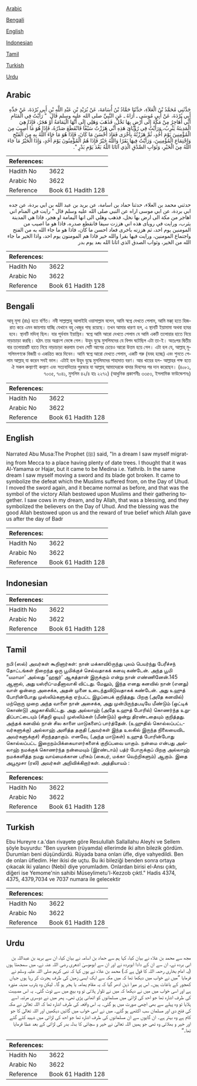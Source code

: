 [Arabic](#arabic)

[Bengali](#bengali)

[English](#english)

[Indonesian](#indonesian)

[Tamil](#tamil)

[Turkish](#turkish)

[Urdu](#urdu)

## Arabic


<div dir="rtl" lang="ar" style={{fontSize:'larger',backgroundColor:'#f8f9fa',padding:20}}>
حَدَّثَنِي مُحَمَّدُ بْنُ الْعَلاَءِ، حَدَّثَنَا حَمَّادُ بْنُ أُسَامَةَ، عَنْ بُرَيْدِ بْنِ عَبْدِ اللَّهِ بْنِ أَبِي بُرْدَةَ، عَنْ جَدِّهِ أَبِي بُرْدَةَ، عَنْ أَبِي مُوسَى ـ أُرَاهُ ـ عَنِ النَّبِيِّ صلى الله عليه وسلم قَالَ ‏ "‏ رَأَيْتُ فِي الْمَنَامِ أَنِّي أُهَاجِرُ مِنْ مَكَّةَ إِلَى أَرْضٍ بِهَا نَخْلٌ، فَذَهَبَ وَهَلِي إِلَى أَنَّهَا الْيَمَامَةُ أَوْ هَجَرُ، فَإِذَا هِيَ الْمَدِينَةُ يَثْرِبُ، وَرَأَيْتُ فِي رُؤْيَاىَ هَذِهِ أَنِّي هَزَزْتُ سَيْفًا فَانْقَطَعَ صَدْرُهُ، فَإِذَا هُوَ مَا أُصِيبَ مِنَ الْمُؤْمِنِينَ يَوْمَ أُحُدٍ، ثُمَّ هَزَزْتُهُ بِأُخْرَى فَعَادَ أَحْسَنَ مَا كَانَ، فَإِذَا هُوَ مَا جَاءَ اللَّهُ بِهِ مِنَ الْفَتْحِ وَاجْتِمَاعِ الْمُؤْمِنِينَ، وَرَأَيْتُ فِيهَا بَقَرًا وَاللَّهُ خَيْرٌ فَإِذَا هُمُ الْمُؤْمِنُونَ يَوْمَ أُحُدٍ، وَإِذَا الْخَيْرُ مَا جَاءَ اللَّهُ مِنَ الْخَيْرِ، وَثَوَابِ الصِّدْقِ الَّذِي آتَانَا اللَّهُ بَعْدَ يَوْمِ بَدْرٍ ‏"‏‏.‏
</div>
<div style={{backgroundColor:'#f8f9fa',padding:20, marginBottom: 10}}><table> <thead> <tr> <th>References:</th> <th></th> </tr> </thead> <tbody><tr><td>Hadith No</td><td>3622</td></tr><tr><td>Arabic No</td><td>3622</td></tr><tr><td>Reference</td><td>Book 61 Hadith 128</td></tr></tbody></table></div>


<div dir="rtl" lang="ar" style={{fontSize:'larger',backgroundColor:'#f8f9fa',padding:20}}>
حدثني محمد بن العلاء، حدثنا حماد بن اسامة، عن بريد بن عبد الله بن ابي بردة، عن جده ابي بردة، عن ابي موسى اراه عن النبي صلى الله عليه وسلم قال " رايت في المنام اني اهاجر من مكة الى ارض بها نخل، فذهب وهلي الى انها اليمامة او هجر، فاذا هي المدينة يثرب، ورايت في روياى هذه اني هززت سيفا فانقطع صدره، فاذا هو ما اصيب من المومنين يوم احد، ثم هززته باخرى فعاد احسن ما كان، فاذا هو ما جاء الله به من الفتح واجتماع المومنين، ورايت فيها بقرا والله خير فاذا هم المومنون يوم احد، واذا الخير ما جاء الله من الخير، وثواب الصدق الذي اتانا الله بعد يوم بدر
</div>
<div style={{backgroundColor:'#f8f9fa',padding:20, marginBottom: 10}}><table> <thead> <tr> <th>References:</th> <th></th> </tr> </thead> <tbody><tr><td>Hadith No</td><td>3622</td></tr><tr><td>Arabic No</td><td>3622</td></tr><tr><td>Reference</td><td>Book 61 Hadith 128</td></tr></tbody></table></div>

## Bengali


<div dir="rtl" lang="bn" style={{fontSize:'larger',backgroundColor:'#f8f9fa',padding:20}}>
আবূ মূসা (রাঃ) হতে বর্ণিত। নবী সাল্লাল্লাহু আলাইহি ওয়াসাল্লাম বলেন, আমি স্বপ্নে দেখতে পেলাম, আমি মক্কা্ হতে হিজরাত করে এমন জায়গায় যাচ্ছি যেখানে বহু খেজুর গাছ রয়েছে। তখন আমার ধারণা হল, এ স্থানটি ইয়ামামা অথবা হাযর হবে। স্থানটি মদিনা্ ছিল। যার পূর্বনাম ইয়াস্রিব। স্বপ্নে আমি আরো দেখতে পেলাম যে আমি একটি তলোয়ার হাতে নিয়ে নাড়াচাড়া করছি। হঠাৎ তার অগ্রাংশ ভেঙ্গে গেল। উহুদ যুদ্ধে মুসলিমদের যে বিপদ ঘটেছিল এটা তা-ই। অতঃপর দ্বিতীয় বার তলোয়ারটি হাতে নিয়ে নাড়াচাড়া করলাম তখন সেটি আগের চেয়েও আরো উত্তম হয়ে গেল। এটা হল যে, আল্লাহ্ মুসলিমগণকে বিজয়ী ও একত্রিত করে দিবেন। আমি স্বপ্নে আরো দেখতে পেলাম, একটি গরু (যবহ হচ্ছে) এবং শুনতে পেলাম আল্লাহ্ যা করেন সবই ভাল। এটাই হল উহুদ যুদ্ধে মুসলিমদের শাহাদাত বরণ। আর খায়ের হল- আল্লাহর পক্ষ হতে ঐ সকল কল্যাণই কল্যাণ এবং সত্যবাদিতার পুরস্কার যা আল্লাহ্ আমাদেরকে বাদার দিবসের পর দান করেছেন। (৪০৮১, ৭০৩৫, ৭০৪১, মুসলিম ৪২/৪ হাঃ ২২৭২) (আধুনিক প্রকাশনীঃ ৩৩৫৩, ইসলামিক ফাউন্ডেশনঃ)
</div>
<div style={{backgroundColor:'#f8f9fa',padding:20, marginBottom: 10}}><table> <thead> <tr> <th>References:</th> <th></th> </tr> </thead> <tbody><tr><td>Hadith No</td><td>3622</td></tr><tr><td>Arabic No</td><td>3622</td></tr><tr><td>Reference</td><td>Book 61 Hadith 128</td></tr></tbody></table></div>

## English


<div dir="ltr" lang="en" style={{fontSize:'larger',backgroundColor:'#f8f9fa',padding:20}}>
Narrated Abu Musa:The Prophet (ﷺ) said, "In a dream I saw myself migrating from Mecca to a place having plenty of date trees. I thought that it was Al-Yamama or Hajar, but it came to be Medina i.e. Yathrib. In the same dream I saw myself moving a sword and its blade got broken. It came to symbolize the defeat which the Muslims suffered from, on the Day of Uhud. I moved the sword again, and it became normal as before, and that was the symbol of the victory Allah bestowed upon Muslims and their gathering together. I saw cows in my dream, and by Allah, that was a blessing, and they symbolized the believers on the Day of Uhud. And the blessing was the good Allah bestowed upon us and the reward of true belief which Allah gave us after the day of Badr
</div>
<div style={{backgroundColor:'#f8f9fa',padding:20, marginBottom: 10}}><table> <thead> <tr> <th>References:</th> <th></th> </tr> </thead> <tbody><tr><td>Hadith No</td><td>3622</td></tr><tr><td>Arabic No</td><td>3622</td></tr><tr><td>Reference</td><td>Book 61 Hadith 128</td></tr></tbody></table></div>

## Indonesian


<div dir="ltr" lang="id" style={{fontSize:'larger',backgroundColor:'#f8f9fa',padding:20}}>

</div>
<div style={{backgroundColor:'#f8f9fa',padding:20, marginBottom: 10}}><table> <thead> <tr> <th>References:</th> <th></th> </tr> </thead> <tbody><tr><td>Hadith No</td><td>3622</td></tr><tr><td>Arabic No</td><td>3622</td></tr><tr><td>Reference</td><td>Book 61 Hadith 128</td></tr></tbody></table></div>

## Tamil


<div dir="ltr" lang="ta" style={{fontSize:'larger',backgroundColor:'#f8f9fa',padding:20}}>
நபி (ஸல்) அவர்கள் கூறினார்கள்: நான் மக்காவிóருந்து புலம் பெயர்ந்து பேரீச்சந் தோட்டங்கள் நிறைந்த ஒரு பூமிக்குச் செல்வதாகக் கனவு கண்டேன். அந்த பூமி “யமாமா' அல்லது “ஹஜர்' ஆகத்தான் இருக்கும் என்று நான் எண்ணினேன்.145 ஆனால், அது யஸ்ரிப்-மதீனாவாகி விட்டது. மேலும், இந்த எனது கனவில் நான் (எனது) வாள் ஒன்றை அசைக்க, அதன் முனை உடைந்துவிடுவதாகக் கண்டேன். அது உஹுத் போரின்போது முஸ்லிம்களுக்கு ஏற்பட்ட இழப்பைக் குறித்தது. பிறகு (அதே கனவில்) மற்றொரு முறை அந்த வாளை நான் அசைக்க, அது முன்பிருந்தபடியே மீண்டும் (ஒட்டிக் கொண்டு) அழகாகிவிட்டது. அது அல்லாஹ் (அதே உஹுத் போரில்) கொணர்ந்த உறுதிப்பாட்டையும் (சிதறி ஓடிய) முஸ்லிம்கள் (மீண்டும்) ஒன்று திரண்டதையும் குறித்தது. அந்தக் கனவில் நான் சில காளை மாடுகளைப் பார்த்தேன். (உஹுதில் கொல்லப்பட்டவர்களுக்கு) அல்லாஹ் அளித்த தகுதி (அவர்கள் இந்த உலகில் இருந்த நிலையைவிட அவர்களுக்குச்) சிறந்ததாகும். எனவே, (அந்த மாடுகள்) உஹுத் போரின்போது கொல்லப்பட்ட இறைநம்பிக்கையாளர்களைக் குறிப்பவை யாகும். நன்மை என்பது அல்லாஹ் நமக்குக் கொணர்ந்த நன்மையும் (இரண்டாம்) பத்ர் போருக்குப் பிறகு அல்லாஹ் நமக்களித்த நமது வாய்மைக்கான பரிசும் (கைபர், மக்கா வெற்றிகளும்) ஆகும். இதை அபூமூசா (ரலி) அவர்கள் அறிவிக்கிறார்கள். அத்தியாயம் :
</div>
<div style={{backgroundColor:'#f8f9fa',padding:20, marginBottom: 10}}><table> <thead> <tr> <th>References:</th> <th></th> </tr> </thead> <tbody><tr><td>Hadith No</td><td>3622</td></tr><tr><td>Arabic No</td><td>3622</td></tr><tr><td>Reference</td><td>Book 61 Hadith 128</td></tr></tbody></table></div>

## Turkish


<div dir="ltr" lang="tr" style={{fontSize:'larger',backgroundColor:'#f8f9fa',padding:20}}>
Ebu Hureyre r.a.'dan rivayete göre Resulullah Sallallahu Aleyhi ve Sellem şöyle buyurdu: "Ben uyurken (rüyamda) ellerimde iki altın bilezik gördüm. Durumları beni düşündürdü. Rüyada bana onları üfle, diye vahyedildi. Ben de onları üfledim. Her ikisi de uçtu. Bu iki bileziği benden sonra ortaya çıkacak iki yalancı (Nebi) diye yorumladım. Onlardan birisi el-Ansı çıktı, diğeri ise Yemome'nin sahibi Müseylimetu'l-Kezzob çıktl." Hadis 4374, 4375, 4379,7034 ve 7037 numara ile gelecektir
</div>
<div style={{backgroundColor:'#f8f9fa',padding:20, marginBottom: 10}}><table> <thead> <tr> <th>References:</th> <th></th> </tr> </thead> <tbody><tr><td>Hadith No</td><td>3622</td></tr><tr><td>Arabic No</td><td>3622</td></tr><tr><td>Reference</td><td>Book 61 Hadith 128</td></tr></tbody></table></div>

## Urdu


<div dir="rtl" lang="ur" style={{fontSize:'larger',backgroundColor:'#f8f9fa',padding:20}}>
مجھ سے محمد بن علاء نے بیان کیا، کہا ہم سے حماد بن اسامہ نے بیان کیا، ان سے برید بن عبداللہ بن ابی بردہ نے، ان سے ان کے دادا ابوبردہ نے اور ان سے ابوموسیٰ اشعری رضی اللہ عنہ نے، میں سمجھتا ہوں (یہ امام بخاری رحمہ اللہ کا قول ہے کہ) محمد بن علاء نے یوں کہا کہ نبی کریم صلی اللہ علیہ وسلم نے فرمایا ”میں نے خواب میں دیکھا تھا کہ میں مکہ سے ایک ایسی زمین کی طرف ہجرت کر رہا ہوں جہاں کھجور کے باغات ہیں۔ اس پر میرا ذہن ادھر گیا کہ یہ مقام یمامہ یا ہجر ہو گا۔ لیکن وہ یثرب مدینہ منورہ ہے اور اسی خواب میں میں نے دیکھا کہ میں نے تلوار ہلائی تو وہ بیچ میں سے ٹوٹ گئی۔ یہ اس مصیبت کی طرف اشارہ تھا جو احد کی لڑائی میں مسلمانوں کو اٹھانی پڑی تھی۔ پھر میں نے دوسری مرتبہ اسے ہلایا تو وہ پہلے سے بھی اچھی صورت میں ہو گئی۔ یہ اس واقعہ کی طرف اشارہ تھا کہ اللہ تعالیٰ نے مکہ کی فتح دی اور مسلمان سب اکٹھے ہو گئے۔ میں نے اسی خواب میں گائیں دیکھیں اور اللہ تعالیٰ کا جو کام ہے وہ بہتر ہے۔ ان گایوں سے ان مسلمانوں کی طرف اشارہ تھا جو احد کی لڑائی میں شہید کئے گئے اور خیر و بھلائی وہ تھی جو ہمیں اللہ تعالیٰ نے خیر و سچائی کا بدلہ بدر کی لڑائی کے بعد عطا فرمایا تھا۔“
</div>
<div style={{backgroundColor:'#f8f9fa',padding:20, marginBottom: 10}}><table> <thead> <tr> <th>References:</th> <th></th> </tr> </thead> <tbody><tr><td>Hadith No</td><td>3622</td></tr><tr><td>Arabic No</td><td>3622</td></tr><tr><td>Reference</td><td>Book 61 Hadith 128</td></tr></tbody></table></div>